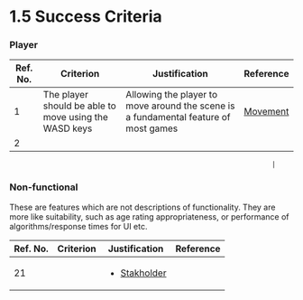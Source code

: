 # 1.5 Success Criteria

### Player

| Ref. No. | Criterion                                             | Justification                                                                       | Reference                                                      |
| -------- | ----------------------------------------------------- | ----------------------------------------------------------------------------------- | -------------------------------------------------------------- |
| 1        | The player should be able to move using the WASD keys | Allowing the player to move around the scene is a fundamental feature of most games | [Movement](1.4a-features-of-the-proposed-solution.md#movement) |
| 2        |                                                       |                                                                                     |                                                                |

```
                                                                 |
```

### Non-functional

These are features which are not descriptions of functionality. They are more like suitability, such as age rating appropriateness, or performance of algorithms/response times for UI etc.

| Ref. No. | Criterion | Justification                                                  | Reference |
| -------- | --------- | -------------------------------------------------------------- | --------- |
| 21       |           | <ul><li><a href="1.2-stakeholders.md">Stakholder</a></li></ul> |           |
